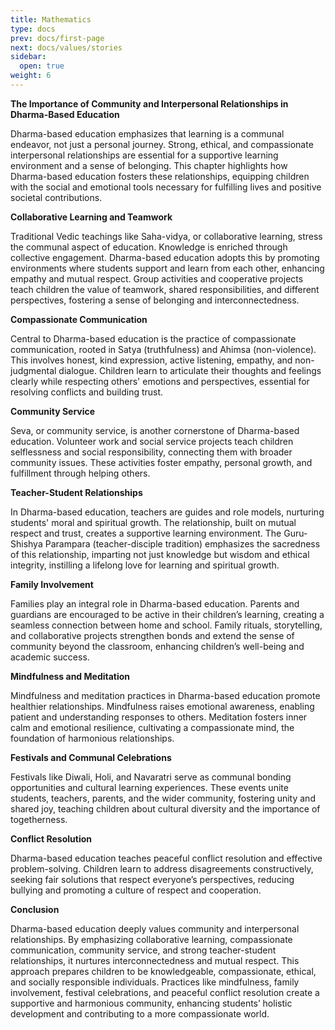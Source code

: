 ```yaml
---
title: Mathematics
type: docs
prev: docs/first-page
next: docs/values/stories
sidebar:
  open: true
weight: 6
---
```



**The Importance of Community and Interpersonal Relationships in Dharma-Based Education**

Dharma-based education emphasizes that learning is a communal endeavor, not just a personal journey. Strong, ethical, and compassionate interpersonal relationships are essential for a supportive learning environment and a sense of belonging. This chapter highlights how Dharma-based education fosters these relationships, equipping children with the social and emotional tools necessary for fulfilling lives and positive societal contributions.

**Collaborative Learning and Teamwork**

Traditional Vedic teachings like Saha-vidya, or collaborative learning, stress the communal aspect of education. Knowledge is enriched through collective engagement. Dharma-based education adopts this by promoting environments where students support and learn from each other, enhancing empathy and mutual respect. Group activities and cooperative projects teach children the value of teamwork, shared responsibilities, and different perspectives, fostering a sense of belonging and interconnectedness.

**Compassionate Communication**

Central to Dharma-based education is the practice of compassionate communication, rooted in Satya (truthfulness) and Ahimsa (non-violence). This involves honest, kind expression, active listening, empathy, and non-judgmental dialogue. Children learn to articulate their thoughts and feelings clearly while respecting others' emotions and perspectives, essential for resolving conflicts and building trust.

**Community Service**

Seva, or community service, is another cornerstone of Dharma-based education. Volunteer work and social service projects teach children selflessness and social responsibility, connecting them with broader community issues. These activities foster empathy, personal growth, and fulfillment through helping others.

**Teacher-Student Relationships**

In Dharma-based education, teachers are guides and role models, nurturing students' moral and spiritual growth. The relationship, built on mutual respect and trust, creates a supportive learning environment. The Guru-Shishya Parampara (teacher-disciple tradition) emphasizes the sacredness of this relationship, imparting not just knowledge but wisdom and ethical integrity, instilling a lifelong love for learning and spiritual growth.

**Family Involvement**

Families play an integral role in Dharma-based education. Parents and guardians are encouraged to be active in their children’s learning, creating a seamless connection between home and school. Family rituals, storytelling, and collaborative projects strengthen bonds and extend the sense of community beyond the classroom, enhancing children’s well-being and academic success.

**Mindfulness and Meditation**

Mindfulness and meditation practices in Dharma-based education promote healthier relationships. Mindfulness raises emotional awareness, enabling patient and understanding responses to others. Meditation fosters inner calm and emotional resilience, cultivating a compassionate mind, the foundation of harmonious relationships.

**Festivals and Communal Celebrations**

Festivals like Diwali, Holi, and Navaratri serve as communal bonding opportunities and cultural learning experiences. These events unite students, teachers, parents, and the wider community, fostering unity and shared joy, teaching children about cultural diversity and the importance of togetherness.

**Conflict Resolution**

Dharma-based education teaches peaceful conflict resolution and effective problem-solving. Children learn to address disagreements constructively, seeking fair solutions that respect everyone’s perspectives, reducing bullying and promoting a culture of respect and cooperation.

**Conclusion**

Dharma-based education deeply values community and interpersonal relationships. By emphasizing collaborative learning, compassionate communication, community service, and strong teacher-student relationships, it nurtures interconnectedness and mutual respect. This approach prepares children to be knowledgeable, compassionate, ethical, and socially responsible individuals. Practices like mindfulness, family involvement, festival celebrations, and peaceful conflict resolution create a supportive and harmonious community, enhancing students’ holistic development and contributing to a more compassionate world.
